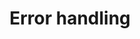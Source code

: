---
layout: default
title: Error handling
parent: Trappen Maar!
grand_parent: Puzzels
nav_order: 5
---